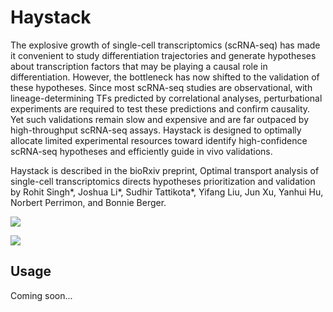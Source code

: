 # Haystack

The explosive growth of single-cell transcriptomics (scRNA-seq) has made it convenient to study differentiation trajectories and generate hypotheses about transcription factors that may be playing a causal role in differentiation. However, the bottleneck has now shifted to the validation of these hypotheses. Since most scRNA-seq studies are observational, with lineage-determining TFs predicted by correlational analyses, perturbational experiments are required to test these predictions and confirm causality. Yet such validations remain slow and expensive and are far outpaced by high-throughput scRNA-seq assays. Haystack is designed to optimally allocate limited experimental resources toward identify high-confidence scRNA-seq hypotheses and efficiently guide in vivo validations.

Haystack is described in the bioRxiv preprint, Optimal transport analysis of single-cell transcriptomics directs hypotheses prioritization and validation by Rohit Singh*, Joshua Li*, Sudhir Tattikota*, Yifang Liu, Jun Xu, Yanhui Hu, Norbert Perrimon, and Bonnie Berger.

<kbd><img src="https://cb.csail.mit.edu/cb/haystack/haystack_graphical_abstract_v1.png"></kbd>


![](https://cb.csail.mit.edu/cb/haystack/haystack_graphical_abstract_v1.png)

## Usage

Coming soon...
